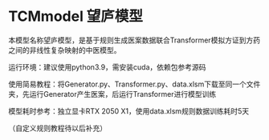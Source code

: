 # TCMmodel 望庐模型
本模型名称望庐模型，是基于规则生成医案数据联合Transformer模拟方证到方药之间的非线性复杂映射的中医模型。

运行环境：建议使用python3.9，需安装cuda，依赖包参考源码

使用简易教程：将Generator.py、Transformer.py、data.xlsm下载至同一个文件夹，先运行Generator产生医案，后运行Transformer进行模型训练

模型耗时参考：独立显卡RTX 2050 X1，使用data.xlsm规则数据训练耗时5天


（自定义规则教程待以后补充）

